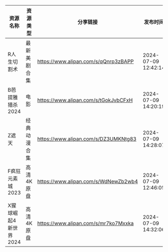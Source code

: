 | 资源名称          | 资源类型   | 分享链接                                 | 发布时间                |
| ------------- | ------ | ------------------------------------ | ------------------- |
| R人生切割术        | 最新美剧合集 | https://www.alipan.com/s/qQnrp3zBAPP | 2024-07-09 12:42:14 |
| B芭提雅猎杀2024    | 电影     | https://www.alipan.com/s/tGokJvbCFxH | 2024-07-09 14:20:19 |
| Z遮天           | 经典动漫合集 | https://www.alipan.com/s/DZ3UMKNtg83 | 2024-07-09 14:28:07 |
| F疯狂元素城2023    | 高清4K原盘 | https://www.alipan.com/s/WdNewZb2wb4 | 2024-07-09 12:46:05 |
| X猩球崛起4新世界2024 | 高清4K原盘 | https://www.alipan.com/s/mr7ko7Mxxka | 2024-07-09 14:32:06 |
